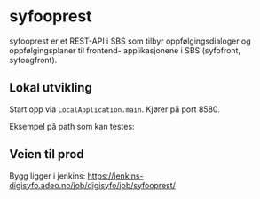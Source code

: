 # syfooprest

syfooprest er et REST-API i SBS som tilbyr oppfølgingsdialoger og oppfølgingsplaner til frontend-
applikasjonene i SBS (syfofront, syfoagfront).


## Lokal utvikling

Start opp via `LocalApplication.main`. Kjører på port 8580.

Eksempel på path som kan testes:


## Veien til prod

Bygg ligger i jenkins: https://jenkins-digisyfo.adeo.no/job/digisyfo/job/syfooprest/
